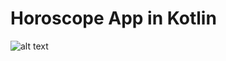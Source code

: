 # Horoscope App in Kotlin

![alt text](https://img.freepik.com/vector-premium/signos-zodiaco-establecen-simbolos-astrologicos-doce-constelaciones-zodiacales-horoscopo-iconos-redondos-negros_502505-20.jpg)

